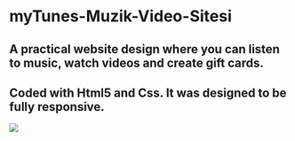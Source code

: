 <h1> myTunes-Muzik-Video-Sitesi </h1>

<h2> A practical website design where you can listen to music, watch videos and create gift cards. </h2>


<h2> Coded with Html5 and Css. It was designed to be fully responsive. </h2>

![](1.gif)